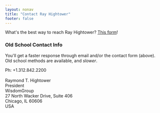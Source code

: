 ```yaml
---
layout: nonav
title: "Contact Ray Hightower"
footer: false
---
```

<div id="wufoo-r7w8p9">
What's the best way to reach Ray Hightower? <a href="http://wisdomgroup.wufoo.com/forms/r7w8p9">This form</a>!
</div>
<script type="text/javascript">var r7w8p9;(function(d, t) {
var s = d.createElement(t), options = {
'userName':'wisdomgroup', 
'formHash':'r7w8p9', 
'autoResize':true,
'height':'697',
'async':true,
'header':'show', 
'ssl':true};
s.src = ('https:' == d.location.protocol ? 'https://' : 'http://') + 'wufoo.com/scripts/embed/form.js';
s.onload = s.onreadystatechange = function() {
var rs = this.readyState; if (rs) if (rs != 'complete') if (rs != 'loaded') return;
try { r7w8p9 = new WufooForm();r7w8p9.initialize(options);r7w8p9.display(); } catch (e) {}};
var scr = d.getElementsByTagName(t)[0], par = scr.parentNode; par.insertBefore(s, scr);
})(document, 'script');</script>


### Old School Contact Info

You'll get a faster response through email and/or the contact form (above). Old school methods are available, and _slower_.

Ph: +1.312.842.2200<br/>
&nbsp;<br/>
Raymond T. Hightower<br/>
President<br/>
WisdomGroup<br/>
27 North Wacker Drive, Suite 406<br/>
Chicago, IL 60606<br/>
USA<br/>


